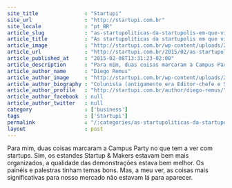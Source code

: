 ```yaml
---
site_title               : "Startupi"
site_url                 : "http://startupi.com.br"
site_locale              : "pt_BR"
article_slug             : "as-startupoliticas-da-startupolis-em-que-vivemos"
article_title            : "As startupolíticas da startupolis em que vivemos"
article_image            : "http://startupi.com.br/wp-content/uploads/2013/09/6147270119_eae060f248_o-870x250.jpg"
article_url              : "http://startupi.com.br/2015/02/as-startupolitikas-da-startupolis-em-que-vivemos/"
article_published_at     : "2015-02-08T13:31:23-02:00"
article_description      : "Para mim, duas coisas marcaram a Campus Party no que tem a ver com startups. Sim, os estandes Startup & Makers estavam bem mais organizados, a qualidade das demonstrações estava bem melhor. Os painéis e palestras tinham temas bons. Mas, a meu ver, as coisas mais significativas para nosso mercado não estavam lá para aparecer."
article_author_name      : "Diego Remus"
article_author_image     : "http://startupi.com.br/wp-content/uploads/2016/04/Diego-Remus_avatar_1459968775.jpg"
article_author_biography : "Colunista (antigamente era Editor-chefe e Sócio-Diretor). Coautor do livro 'Empreendedorismo Inovador' (Ed. Évora). Jornalista profissional com ênfase em Hipermídia, cursando MBA em Gestão Econômica e Estratégica de Mercados. Realizou trabalhos em metade do Brasil e em outros 4 países. Mais infos em ."
article_author_profile   : "http://startupi.com.br/author/diego-remus/"
article_author_facebook  : null
article_author_twitter   : null
category                 : ['business']
tags                     : ['Startupi']
permalink                : "/:categories/as-startupoliticas-da-startupolis-em-que-vivemos/"
layout                   : post
---
```


Para mim, duas coisas marcaram a Campus Party no que tem a ver com startups. Sim, os estandes Startup & Makers estavam bem mais organizados, a qualidade das demonstrações estava bem melhor. Os painéis e palestras tinham temas bons. Mas, a meu ver, as coisas mais significativas para nosso mercado não estavam lá para aparecer.
